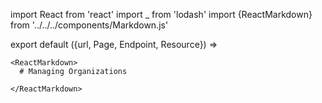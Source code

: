 import React from 'react'
import _ from 'lodash'
import {ReactMarkdown} from '../../../components/Markdown.js'

export default ({url, Page, Endpoint, Resource}) =>
  <Page url={url} name="Organizations">

    <ReactMarkdown>
      # Managing Organizations

    </ReactMarkdown>

  </Page>



